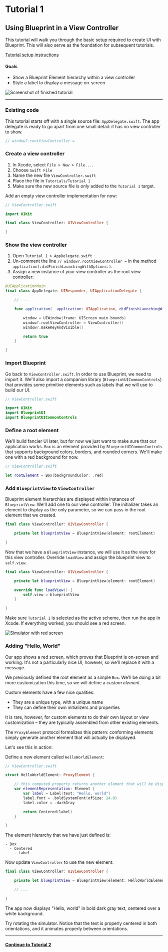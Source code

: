 # Tutorial 1

## Using Blueprint in a View Controller

This tutorial will walk you through the basic setup required to create UI with Blueprint. This will also serve as the foundation for subsequent tutorials.

[Tutorial setup instructions](./Setup.md)

#### Goals

- Show a Blueprint Element hierarchy within a view controller
- Style a label to display a message on-screen

![Screenshot of finished tutorial](tutorial_1_complete.png)

---

### Existing code

This tutorial starts off with a single source file: `AppDelegate.swift`. The app delegate is ready to go apart from one small detail: it has no view controller to show.

```swift
// window?.rootViewController =
```

### Create a view controller

1. In Xcode, select `File > New > File...`. 
2. Choose `Swift File`
3. Name the new file `ViewController.swift`
4. Place the file in `Tutorials/Tutorial 1`
5. Make sure the new source file is *only* added to the `Tutorial 1` target.

Add an empty view controller implementation for now:

```swift
// ViewController.swift

import UIKit

final class ViewController: UIViewController {

}

```

### Show the view controller

1. Open `Tutorial 1 > AppDelegate.swift`
2. Un-comment the line `// window?.rootViewController =` in the method `application(:didFinishLaunchingWithOptions:)`.
3. Assign a new instance of your view controller as the root view controller:

```swift
@UIApplicationMain
final class AppDelegate: UIResponder, UIApplicationDelegate {

    // ...

    func application(_ application: UIApplication, didFinishLaunchingWithOptions launchOptions: [UIApplication.LaunchOptionsKey: Any]?) -> Bool {

        window = UIWindow(frame: UIScreen.main.bounds)
        window?.rootViewController = ViewController()
        window?.makeKeyAndVisible()

        return true
    }

}
```

### Import Blueprint

Go back to `ViewController.swift`. In order to use Blueprint, we need to import it. We'll also import a companion library (`BlueprintUICommonControls`) that provides some primitive elements such as labels that we will use to build our UI.

```swift
// ViewController.swift

import UIKit
import BlueprintUI
import BlueprintUICommonControls
```

### Define a root element

We'll build fancier UI later, but for now we just want to make sure that our application works. `Box` is an element provided by `BlueprintUICommonControls` that supports background colors, borders, and rounded corners. We'll make one with a red background for now.

```swift
// ViewController.swift

let rootElement = Box(backgroundColor: .red)

```

### Add `BlueprintView` to `ViewController`

Blueprint element hierarchies are displayed within instances of `BlueprintView`. We'll add one to our view controller. The initializer takes an element to display as the only parameter, so we can pass in the root element that we created.

```swift
final class ViewController: UIViewController {

    private let blueprintView = BlueprintView(element: rootElement)

}
```

Now that we have a `BlueprintView` instance, we will use it as the view for this view controller. Override `loadView` and assign the blueprint view to `self.view`.

```swift
final class ViewController: UIViewController {

    private let blueprintView = BlueprintView(element: rootElement)

    override func loadView() {
        self.view = blueprintView
    }

}
```

Make sure `Tutorial 1` is selected as the active scheme, then run the app in Xcode. If everything worked, you should see a red screen.

![Simulator with red screen](tutorial_1_red.png)

### Adding "Hello, World"

Our app shows a red screen, which proves that Blueprint is on-screen and working. It's not a particularly nice UI, however, so we'll replace it with a message.

We previously defined the root element as a simple `Box`. We'll be doing a bit more customization this time, so we will define a *custom element*.

Custom elements have a few nice qualities:
- They are a unique type, with a unique name
- They can define their own initializers and properties

It is rare, however, for custom elements to do their own layout or view customization – they are typically assembled from other existing elements.

The `ProxyElement` protocol formalizes this pattern: conforming elements simply generate another element that will actually be displayed.

Let's see this in action:

Define a new element called `HelloWorldElement`:

```swift
// ViewController.swift

struct HelloWorldElement: ProxyElement {

    // this computed property returns another element that will be displayed.
    var elementRepresentation: Element {
        var label = Label(text: "Hello, world")
        label.font = .boldSystemFont(ofSize: 24.0)
        label.color = .darkGray

        return Centered(label)
    }

}
```

The element hierarchy that we have just defined is:

```
- Box
  - Centered
    - Label
```

Now update `ViewController` to use the new element:

```swift
final class ViewController: UIViewController {

    private let blueprintView = BlueprintView(element: HelloWorldElement())

    // ...

}
```

The app now displays "Hello, world" in bold dark gray text, centered over a white background.

Try rotating the simulator. Notice that the text is properly centered in both orientations, and it animates properly between orientations.

---

#### [Continue to Tutorial 2](./Tutorial2.md)